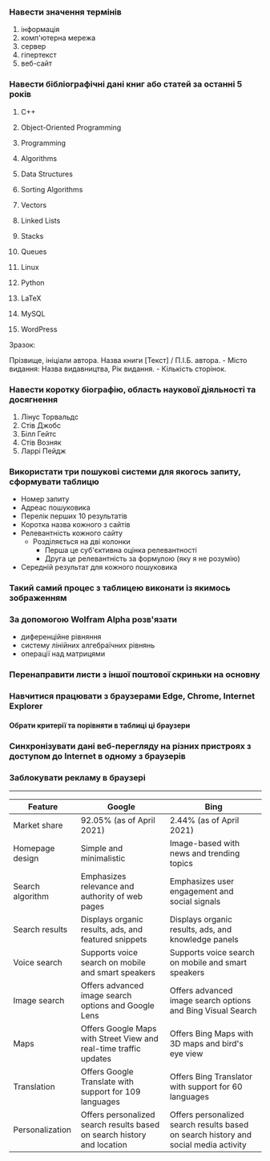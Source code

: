 ### Навести значення термінів

1. інформація
2. комп'ютерна мережа
3. сервер
4. гіпертекст
5. веб-сайт

### Навести бібліографічні дані книг або статей за останні 5 років

1. C++
2. Object-Oriented Programming
3. Programming
4. Algorithms
5. Data Structures
6. Sorting Algorithms
7. Vectors
8. Linked Lists
9. Stacks
10. Queues

11. Linux
12. Python
13. LaTeX
14. MySQL
15. WordPress

Зразок:

Прізвище, ініціали автора. Назва книги [Текст] / П.І.Б. автора. - Місто видання: Назва видавництва, Рік видання. - Кількість сторінок.

### Навести коротку біографію, область наукової діяльності та досягнення

1. Лінус Торвальдс
2. Стів Джобс
3. Білл Гейтс
4. Стів Возняк
5. Ларрі Пейдж

### Використати три пошукові системи для якогось запиту, сформувати таблицю

- Номер запиту
- Адреас пошуковика
- Перелік перших 10 результатів
- Коротка назва кожного з сайтів
- Релевантність кожного сайту
  - Розділяється на дві колонки
    - Перша це суб'єктивна оцінка релевантності
    - Друга це релевантність за формулою (яку я не розумію)
- Середній результат для кожного пошуковика

### Такий самий процес з таблицею виконати із якимось зображенням

### За допомогою Wolfram Alpha розв'язати

- диференційне рівняння
- систему лінійних алгебраїчних рівнянь
- операції над матрицями

### Перенаправити листи з іншої поштової скриньки на основну

### Навчитися працювати з браузерами Edge, Chrome, Internet Explorer

#### Обрати критерії та порівняти в таблиці ці браузери

### Синхронізувати дані веб-перегляду на різних пристроях з доступом до Internet в одному з браузерів

### Заблокувати рекламу в браузері

---

| Feature          | Google                                                                  | Bing                                                                                 |
| ---------------- | ----------------------------------------------------------------------- | ------------------------------------------------------------------------------------ |
| Market share     | 92.05% (as of April 2021)                                               | 2.44% (as of April 2021)                                                             |
| Homepage design  | Simple and minimalistic                                                 | Image-based with news and trending topics                                            |
| Search algorithm | Emphasizes relevance and authority of web pages                         | Emphasizes user engagement and social signals                                        |
| Search results   | Displays organic results, ads, and featured snippets                    | Displays organic results, ads, and knowledge panels                                  |
| Voice search     | Supports voice search on mobile and smart speakers                      | Supports voice search on mobile and smart speakers                                   |
| Image search     | Offers advanced image search options and Google Lens                    | Offers advanced image search options and Bing Visual Search                          |
| Maps             | Offers Google Maps with Street View and real-time traffic updates       | Offers Bing Maps with 3D maps and bird's eye view                                    |
| Translation      | Offers Google Translate with support for 109 languages                  | Offers Bing Translator with support for 60 languages                                 |
| Personalization  | Offers personalized search results based on search history and location | Offers personalized search results based on search history and social media activity |

